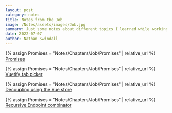 ```yaml
---
layout: post
category: notes
title: Notes from the Job
image: /Notes/assets/images/Job.jpg
summary: Just some notes about different topics I learned while working on the job
date: 2022-07-07
author: Nathan Swindall
---
```






{% assign Promises = "Notes/Chapters/Job/Promises" | relative_url %}
<a href="{{Promises}}">Promises</a>

{% assign Promises = "Notes/Chapters/Job/Promises" | relative_url %}
<a href="{{Promises}}">Vuetify tab picker</a>

{% assign Promises = "Notes/Chapters/Job/Promises" | relative_url %}
<a href="{{Promises}}">Decoupling using the Vue store</a>

{% assign Promises = "Notes/Chapters/Job/Promises" | relative_url %}
<a href="{{Promises}}">Recursive Endpoint combinator</a>